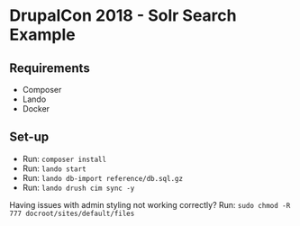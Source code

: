 # DrupalCon 2018 - Solr Search Example

## Requirements
- Composer
- Lando
- Docker

## Set-up
- Run: `composer install`
- Run: `lando start`
- Run: `lando db-import reference/db.sql.gz`
- Run: `lando drush cim sync -y`

Having issues with admin styling not working correctly?
Run: `sudo chmod -R 777 docroot/sites/default/files`
